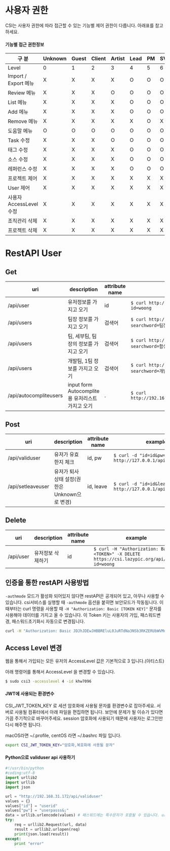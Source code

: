 
# 사용자 권한
CSI는 사용자 권한에 따라 접근할 수 있는 기능별 제어 권한이 다릅니다.
아래표를 참고하세요.

#### 기능별 접근 권한정보

| 구 분                 | Unknown | Guest | Client | Artist | Lead | PM | SV | IO,IT | PD | HQ | Dev | Admin |
| -------------------- | ------- | ----- | ------ | ------ | ---- | -- | -- | ----- | -- | -- | --- | ----- |
| Level                | 0       | 1     | 2      | 3      | 4    | 5  | 6  | 7     | 8  | 9  | 10  | 11    |
| Import / Export 메뉴  | X       | X     | X      | X      | O    | O  | O  | O     | O  | O  | O   | O     |
| Review 메뉴           | X       | X     | X      | O      | O    | O  | O  | O     | O  | O  | O   | O     |
| List 메뉴             | X       | X     | X      | X      | O    | O  | O  | O     | O  | O  | O   | O     |
| Add 메뉴              | X       | X     | X      | X      | O    | O  | O  | O     | O  | O  | O   | O     |
| Remove 메뉴           | X       | X     | X      | X      | X    | O  | X  | O     | O  | X  | O   | O     |
| 도움말 메뉴             | O       | O     | O      | O      | O    | O  | O  | O     | O  | O  | O   | O     |
| Task 수정             | X       | X     | X      | O      | O    | O  | O  | O     | O  | O  | O   | O     |
| 태그 수정              | X       | X     | X      | X      | O    | O  | O  | O     | O  | O  | O   | O     |
| 소스 수정              | X       | X     | X      | X      | O    | O  | O  | O     | O  | O  | O   | O     |
| 레퍼런스 수정           | X       | X     | X      | X      | O    | O  | O  | O     | O  | O  | O   | O     |
| 프로젝트 제어           | X       | X     | X      | X      | X    | X  | X  | X     | X  | X  | X   | O     |
| User 제어             | X       | X     | X      | X      | X    | X  | X  | X     | X  | X  | X   | O     |
| 사용자 AccessLevel 수정 | X       | X     | X      | X      | X    | X  | X  | X     | X  | X  | X   | O     |
| 조직관리 삭제           | X       | X     | X      | X      | X    | X  | X  | X     | X  | X  | O   | O     |
| 프로젝트 삭제           | X       | X     | X      | X      | X    | X  | X  | X     | X  | X  | X   | O     |

# RestAPI User

## Get
| uri | description | attribute name | example |
| --- | --- | --- | --- |
| /api/user | 유저정보를 가지고 오기 | id | `$ curl http://csi.lazypic.org/api/user?id=woong` |
| /api/users | 팀장 정보를 가지고 오기 | 검색어 | `$ curl http://192.168.219.104/api/users?searchword=팀장` |
| /api/users | 팀, 세부팀, 팀장의 정보를 가지고 오기 | 검색어 | `$ curl http://192.168.219.104/api/users?searchword=합성팀,1팀,팀장` |
| /api/users | 개발팀, 1팀 정보를 가지고 오기 | 검색어 | `$ curl http://192.168.219.104/api/users?searchword=개발팀,1팀` |
| /api/autocompliteusers | input form Autocomplite용 유저리스트 가지고 오기 | . | `$ curl http://192.168.219.104/api/autocompliteusers` |


## Post
| uri | description | attribute name | example |
| --- | --- | --- | --- |
| /api/validuser | 유저가 유효한지 체크 | id, pw | `$ curl -d "id=id&pw=password" http://127.0.0.1/api/validuser` |
| /api/setleaveuser | 유저가 퇴사 상태 설정(권한은 Unknown으로 변경)| id, leave | `$ curl -d "id=id&leave=true" http://127.0.0.1/api/setleaveuser` |

## Delete
| uri | description | attribute name | example |
| --- | --- | --- | --- |
| /api/user | 유저정보 삭제하기 | id | `$ curl -H "Authorization: Basic <TOKEN>" -X DELETE https://csi.lazypic.org/api/user?id=woong` |

## 인증을 통한 restAPI 사용방법

`-authmode` 모드가 활성화 되어있지 않다면 restAPI은 공개되어 있고, 아무나 사용할 수 있습니다.
csi서비스를 실행할 때 `-authmode` 옵션을 붙히면 보안모드가 작동됩니다.
이 때부터는 curl 명령을 사용할 때 `-H "Authorization: Basic [TOKEN KEY]"` 문자를 사용해야 데이터를 가지고 올 수 있습니다.
이 Token 키는 사용자의 가입, 패스워드변경, 패스워드초기화시 자동으로 변경됩니다.

```bash
curl -H "Authorization: Basic JDJhJDEwJHBBREluL0JuRTdNa3NSb3RKZERUbWVMd0V6OVB1TndnUGJzd2k0RlBZcmEzQTBSczkueHZH" http://192.168.219.101/api/user?id=khw7096
```

## Access Level 변경
웹을 통해서 가입되는 모든 유저의 AccessLevel 값은 기본적으로 3 입니다.(아티스트)

아래 명령어를 통해서 AccessLevel 을 변경할 수 있습니다.
```bash
$ sudo csi3 -accesslevel 4 -id khw7096
```

#### JWT에 사용되는 환경변수
CSI_JWT_TOKEN_KEY 로 세션 암호화에 사용될 문자를 환경변수로 잡아주세요.
서버로 사용될 컴퓨터에서 아래 파일을 편집하면 됩니다.
보안에 문제가 될 이슈가 있다면 가끔 주기적으로 바꾸어주세요. session 암호화에 사용되기 때문에
사용자는 로그인만 다시 해주면 됩니다.

macOS라면 ~/.profile, centOS 라면 ~/.bashrc 파일 입니다.

```bash
export CSI_JWT_TOKEN_KEY="암호화,복호화에 사용될 문자"
```

#### Python으로 validuser api 사용하기

```python
#!/usr/bin/python
#coding:utf-8
import urllib2
import urllib
import json

url = "http://192.168.31.172/api/validuser"
values = {}
values["id"] = "userid"
values["pw"] = "userpasss&;"
data = urllib.urlencode(values) # 패스워드에는 특수문자가 포함될 수 있습니다. url encode 합니다.
try:
    req = urllib2.Request(url, data)
    result = urllib2.urlopen(req)
    print(json.load(result))
except:
    print "error"
```